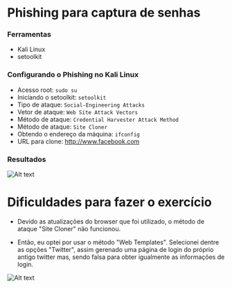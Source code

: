 # Phishing para captura de senhas 

### Ferramentas

  - Kali Linux
  - setoolkit

### Configurando o Phishing no Kali Linux

  - Acesso root: ``` sudo su ```
  - Iniciando o setoolkit: ``` setoolkit ```
  - Tipo de ataque: ``` Social-Engineering Attacks ```
  - Vetor de ataque: ``` Web Site Attack Vectors ```
  - Método de ataque: ```Credential Harvester Attack Method ```
  - Método de ataque: ``` Site Cloner ```
  - Obtendo o endereço da máquina: ``` ifconfig ```
  - URL para clone: http://www.facebook.com

### Resultados

![Alt text](https://github.com/bielramalho/cybersecurity-desafio-phising/assets/103615988/4edea8d1-1c88-47c5-a465-e60b3c419b0d)

# Dificuldades para fazer o exercício

- Devido as atualizações do browser que foi utilizado, o método de ataque
"Site Cloner" não funcionou.

- Então, eu optei por usar o método "Web Templates". Selecionei dentre
as opções "Twitter", assim gerenado uma página de login do próprio antigo
twitter mas, sendo falsa para obter igualmente as informações de login.

![Alt text](https://github.com/bielramalho/cybersecurity-desafio-phising/assets/103615988/695fc649-c83e-434e-8b03-9452c80a54cd)
